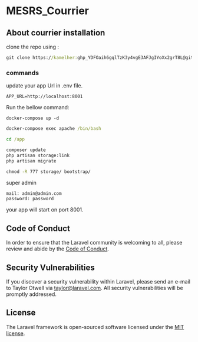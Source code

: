# MESRS_Courrier
## About courrier installation 
clone the repo using : 
``` cmd
git clone https://kamelher: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@github.com/Univesity-of-msila/courrier.git
```
### commands
update your app Url in .env file.
``` env
APP_URL=http://localhost:8001
```

Run the bellow command:
```
docker-compose up -d
```
``` cmd 
docker-compose exec apache /bin/bash

cd /app

composer update
php artisan storage:link 
php artisan migrate

chmod -R 777 storage/ bootstrap/
```


super admin 
````
mail: admin@admin.com
password: password
`````

your app will start on port 8001.

## Code of Conduct

In order to ensure that the Laravel community is welcoming to all, please review and abide by the [Code of Conduct](https://laravel.com/docs/contributions#code-of-conduct).

## Security Vulnerabilities

If you discover a security vulnerability within Laravel, please send an e-mail to Taylor Otwell via [taylor@laravel.com](mailto:taylor@laravel.com). All security vulnerabilities will be promptly addressed.

## License

The Laravel framework is open-sourced software licensed under the [MIT license](https://opensource.org/licenses/MIT).
